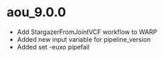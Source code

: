 # aou_9.0.0
* Add StargazerFromJointVCF workflow to WARP
* Added new input variable for pipeline_version
* Added set -euxo pipefail
